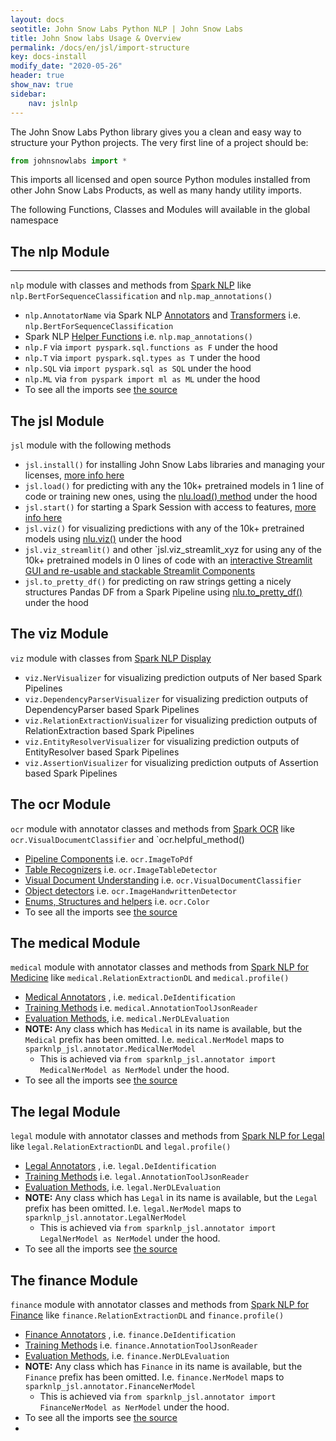 ```yaml
---
layout: docs
seotitle: John Snow Labs Python NLP | John Snow Labs
title: John Snow labs Usage & Overview
permalink: /docs/en/jsl/import-structure
key: docs-install
modify_date: "2020-05-26"
header: true
show_nav: true
sidebar:
    nav: jslnlp
---
```


<div class="main-docs" markdown="1"><div class="h3-box" markdown="1">

The John Snow Labs Python library gives you a clean and easy way to structure your Python projects.
The very first line of a project should be:
```python
from johnsnowlabs import *
```
This imports all licensed and open source Python modules installed from other John Snow Labs Products, as well as
many handy utility imports.


The following Functions, Classes and Modules will available in the global namespace

</div><div class="h3-box" markdown="1">

## The **nlp** Module
-------------------
`nlp` module with classes and methods from [Spark NLP](https://nlp.johnsnowlabs.com/docs/en/jsl/quickstart)  like `nlp.BertForSequenceClassification`  and `nlp.map_annotations()`
- `nlp.AnnotatorName` via Spark NLP [Annotators](https://nlp.johnsnowlabs.com/docs/en/jsl/annotators) and [Transformers](https://nlp.johnsnowlabs.com/docs/en/jsl/transformers) i.e. `nlp.BertForSequenceClassification`
- Spark NLP [Helper Functions](https://nlp.johnsnowlabs.com/docs/en/jsl/auxiliary) i.e. `nlp.map_annotations()`
- `nlp.F` via `import pyspark.sql.functions as F` under the hood
- `nlp.T` via `import pyspark.sql.types as T` under the hood
- `nlp.SQL` via `import pyspark.sql as SQL` under the hood
- `nlp.ML` via  `from pyspark import ml as ML` under the hood
- To see all the imports see [the source](https://github.com/JohnSnowLabs/johnsnowlabs/blob/main/johnsnowlabs/nlp.py)

</div><div class="h3-box" markdown="1">

## The **jsl** Module

`jsl` module with the following methods
- `jsl.install()` for installing John Snow Labs libraries and managing your licenses, [more info here](https://nlu.johnsnowlabs.com/docs/en/jsl/install)
- `jsl.load()` for predicting with any the 10k+ pretrained models in 1 line of code or training new ones, using the [nlu.load() method](https://nlu.johnsnowlabs.com/) under the hood
- `jsl.start()` for starting a Spark Session with access to features, [more info here](https://nlu.johnsnowlabs.com/docs/en/jsl/start-a-sparksession)
- `jsl.viz()` for visualizing predictions with any of the 10k+ pretrained models using [nlu.viz()](https://nlu.johnsnowlabs.com/docs/en/jsl/viz_examples) under the hood
- `jsl.viz_streamlit()` and other `jsl.viz_streamlit_xyz for using any of the 10k+ pretrained models in 0 lines of code with an [interactive Streamlit GUI and re-usable and stackable Streamlit Components](https://nlu.johnsnowlabs.com/docs/en/jsl/streamlit_viz_examples)
- `jsl.to_pretty_df()` for predicting on raw strings getting a nicely structures Pandas DF from a Spark Pipeline using [nlu.to_pretty_df()](https://nlu.johnsnowlabs.com/docs/en/jsl/utils_for_spark_nlp) under the hood

</div><div class="h3-box" markdown="1">

## The **viz** Module

`viz` module with classes from [Spark NLP Display](https://nlp.johnsnowlabs.com/docs/en/jsl/display)
- `viz.NerVisualizer` for visualizing prediction outputs of Ner based Spark Pipelines
- `viz.DependencyParserVisualizer` for visualizing prediction outputs of DependencyParser based Spark Pipelines
- `viz.RelationExtractionVisualizer` for visualizing prediction outputs of RelationExtraction based Spark Pipelines
- `viz.EntityResolverVisualizer` for visualizing prediction outputs of EntityResolver based Spark Pipelines
- `viz.AssertionVisualizer` for visualizing prediction outputs of Assertion based Spark Pipelines

</div><div class="h3-box" markdown="1">

## The **ocr** Module

`ocr` module with annotator classes and methods from [Spark OCR](https://nlp.johnsnowlabs.com/docs/en/jsl/ocr) like `ocr.VisualDocumentClassifier`  and `ocr.helpful_method()
- [Pipeline Components](https://nlp.johnsnowlabs.com/docs/en/jsl/ocr_pipeline_components) i.e. `ocr.ImageToPdf`
- [Table Recognizers](https://nlp.johnsnowlabs.com/docs/en/jsl/ocr_table_recognition) i.e. `ocr.ImageTableDetector`
- [Visual Document Understanding](https://nlp.johnsnowlabs.com/docs/en/jsl/ocr_visual_document_understanding) i.e. `ocr.VisualDocumentClassifier`
- [Object detectors](https://nlp.johnsnowlabs.com/docs/en/jsl/ocr_object_detection) i.e. `ocr.ImageHandwrittenDetector`
- [Enums, Structures and helpers](https://nlp.johnsnowlabs.com/docs/en/jsl/ocr_structures) i.e. `ocr.Color`
- To see all the imports see [the source](https://github.com/JohnSnowLabs/johnsnowlabs/blob/main/johnsnowlabs/ocr.py)

</div><div class="h3-box" markdown="1">

## The **medical** Module


`medical` module with annotator classes and methods from [Spark NLP for Medicine](https://nlp.johnsnowlabs.com/docs/en/jsl/licensed_annotators)  like `medical.RelationExtractionDL`  and `medical.profile()`
- [Medical Annotators](https://nlp.johnsnowlabs.com/docs/en/jsl/licensed_annotators) , i.e. `medical.DeIdentification`
- [Training Methods](https://nlp.johnsnowlabs.com/docs/en/jsl/licensed_training)  i.e. `medical.AnnotationToolJsonReader`
- [Evaluation Methods](https://nlp.johnsnowlabs.com/docs/en/jsl/evaluation), i.e. `medical.NerDLEvaluation`
- **NOTE:** Any class which has `Medical` in its name is available, but the `Medical` prefix has been omitted. I.e. `medical.NerModel` maps to `sparknlp_jsl.annotator.MedicalNerModel`
  - This is achieved via `from sparknlp_jsl.annotator import MedicalNerModel as NerModel` under the hood.
- To see all the imports see [the source](https://github.com/JohnSnowLabs/johnsnowlabs/blob/main/johnsnowlabs/medical.py)

</div><div class="h3-box" markdown="1">

## The **legal** Module

`legal` module with annotator classes and methods from [Spark NLP for Legal](https://nlp.johnsnowlabs.com/docs/en/jsl/licensed_annotators)  like `legal.RelationExtractionDL`  and `legal.profile()`
- [Legal Annotators](https://nlp.johnsnowlabs.com/docs/en/jsl/licensed_annotators) , i.e. `legal.DeIdentification`
- [Training Methods](https://nlp.johnsnowlabs.com/docs/en/jsl/licensed_training)  i.e. `legal.AnnotationToolJsonReader`
- [Evaluation Methods](https://nlp.johnsnowlabs.com/docs/en/jsl/evaluation), i.e. `legal.NerDLEvaluation`
- **NOTE:** Any class which has `Legal` in its name is available, but the `Legal` prefix has been omitted. I.e. `legal.NerModel` maps to `sparknlp_jsl.annotator.LegalNerModel`
  - This is achieved via `from sparknlp_jsl.annotator import LegalNerModel as NerModel` under the hood.
- To see all the imports see [the source](https://github.com/JohnSnowLabs/johnsnowlabs/blob/main/johnsnowlabs/legal.py)

</div><div class="h3-box" markdown="1">

## The **finance** Module


`finance` module with annotator classes and methods from [Spark NLP for Finance](https://nlp.johnsnowlabs.com/docs/en/jsl/licensed_annotators)  like `finance.RelationExtractionDL`  and `finance.profile()`
- [Finance Annotators](https://nlp.johnsnowlabs.com/docs/en/jsl/licensed_annotators) , i.e. `finance.DeIdentification`
- [Training Methods](https://nlp.johnsnowlabs.com/docs/en/jsl/licensed_training)  i.e. `finance.AnnotationToolJsonReader`
- [Evaluation Methods](https://nlp.johnsnowlabs.com/docs/en/jsl/evaluation), i.e. `finance.NerDLEvaluation`
- **NOTE:** Any class which has `Finance` in its name is available, but the `Finance` prefix has been omitted. I.e. `finance.NerModel` maps to `sparknlp_jsl.annotator.FinanceNerModel`
  - This is achieved via `from sparknlp_jsl.annotator import FinanceNerModel as NerModel` under the hood.
- To see all the imports see [the source](https://github.com/JohnSnowLabs/johnsnowlabs/blob/main/johnsnowlabs/finance.py)
- 
</div></div>